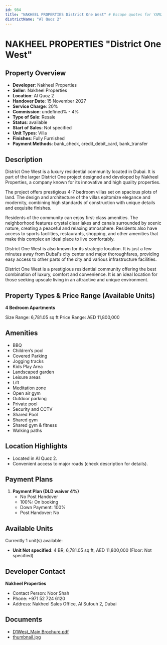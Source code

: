 ```yaml
---
id: 984
title: "NAKHEEL PROPERTIES District One West" # Escape quotes for YAML string
districtName: "Al Quoz 2"
---
```


# NAKHEEL PROPERTIES "District One West"

## Property Overview
- **Developer**: Nakheel Properties
- **Seller**: Nakheel Properties
- **Location**: Al Quoz 2
- **Handover Date**: 15 November 2027
- **Service Charge**: 20%
- **Commission**: undefined% - 4%
- **Type of Sale**: Resale
- **Status**: available
- **Start of Sales**: Not specified
- **Unit Types**: Villa
- **Finishes**: Fully Furnished
- **Payment Methods**: bank_check, credit_debit_card, bank_transfer

## Description
District One West is a luxury residential community located in Dubai. It is part of the larger District One project designed and developed by Nakheel Properties, a company known for its innovative and high quality properties.

The project offers prestigious 4-7 bedroom villas set on spacious plots of land. The design and architecture of the villas epitomize elegance and modernity, combining high standards of construction with unique details and exquisite finishes.

Residents of the community can enjoy first-class amenities. The neighborhood features crystal clear lakes and canals surrounded by scenic nature, creating a peaceful and relaxing atmosphere. Residents also have access to sports facilities, restaurants, shopping, and other amenities that make this complex an ideal place to live comfortably.

District One West is also known for its strategic location. It is just a few minutes away from Dubai's city center and major thoroughfares, providing easy access to other parts of the city and various infrastructure facilities.

District One West is a prestigious residential community offering the best combination of luxury, comfort and convenience. It is an ideal location for those seeking upscale living in an attractive and unique environment.

## Property Types & Price Range (Available Units)
**4 Bedroom Apartments**

Size Range: 6,781.05 sq ft
Price Range: AED 11,800,000

## Amenities
- BBQ
- Children’s pool
- Covered Parking
- Jogging tracks
- Kids Play Area
- Landscaped garden
- Leisure areas
- Lift
- Meditation zone
- Open air gym
- Outdoor parking
- Private pool
- Security and CCTV
- Shared Pool
- Shared gym
- Shared gym & fitness
- Walking paths

## Location Highlights
- Located in Al Quoz 2.
- Convenient access to major roads (check description for details).

## Payment Plans
1. **Payment Plan (DLD waiver 4%)**
   - No Post Handover
   - 100%: On booking
   - Down Payment: 100%
   - Post Handover: No

## Available Units
Currently 1 unit(s) available:
- **Unit Not specified**: 4 BR, 6,781.05 sq ft, AED 11,800,000 (Floor: Not specified)

## Developer Contact
**Nakheel Properties**
- Contact Person: Noor Shah
- Phone: +971 52 724 6120
- Address: Nakheel Sales Office, Al Sufouh 2, Dubai

## Documents
- [D1West_Main Brochure.pdf](https://cdn.geniemap.net/2024/02/15/ivPh3qKXbZntmqGJcEZynxljUBWPYP5GTWnT4UIj.pdf)
- [thumbnail.jpg](https://cdn.geniemap.net/2024/02/15/cYsAeAgMuHSfzeq9ppGanIxwX7o80RMiS3e4311l.jpg)
